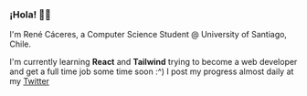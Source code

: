 ### ¡Hola! 👋🏽

I'm René Cáceres, a Computer Science Student @ University of Santiago, Chile.

I'm currently learning **React** and **Tailwind** trying to become a web developer and get a full time job some time soon :^) 
I post my progress almost daily at my [Twitter](https://twitter.com/byebyerene) 
